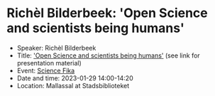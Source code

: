 # Richèl Bilderbeek: 'Open Science and scientists being humans'

- Speaker: Richèl Bilderbeek
- Title: ['Open Science and scientists being humans'](https://github.com/richelbilderbeek/science_fika_open_science_20230129)
  (see link for presentation material)
- Event: [Science Fika](https://www.sciencefika.se/)
- Date and time: 2023-01-29 14:00-14:20
- Location: Mallassal at Stadsbiblioteket
